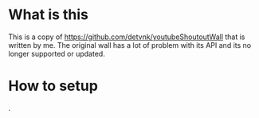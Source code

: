 # What is this
This is a copy of https://github.com/detvnk/youtubeShoutoutWall that is written by me. The original wall has a lot of problem with its API and its no longer supported or updated.

# How to setup
.